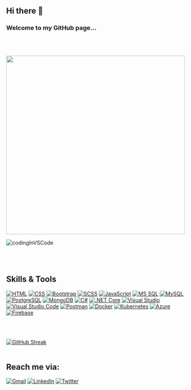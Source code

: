 ### <h2 align="left">Hi there 👋</h2> <h3>Welcome to my GitHub page...</h3>
<br><br>

<!--
**Emmanuel-Adom/Emmanuel-Adom** is a ✨ _special_ ✨ repository because its `README.md` (this file) appears on your GitHub profile.

Here are some ideas to get you started:

- 🔭 I’m currently working on ...
- 🌱 I’m currently learning ...
- 👯 I’m looking to collaborate on ...
- 🤔 I’m looking for help with ...
- 💬 Ask me about ...
- 📫 How to reach me: ...
- 😄 Pronouns: ...
- ⚡ Fun fact: ...
-->


<img align="center" width=480 src="https://github-readme-stats.vercel.app/api?username=Emmanuel-Adom&count_private=true&show_icons=true&theme=tokyonight"/>

![codingInVSCode](https://user-images.githubusercontent.com/79058040/235599246-28473d3e-74bf-423f-bcd3-3814c8607d36.gif)


<!--Top Langs](https://github-readme-stats.vercel.app/api/top-langs/?username=Emmanuel-Adom&layout=&langs_count=5)](https://github.com/Emmanuel-Adom)-->
<!--[![Top Langs](https://github-readme-stats.vercel.app/api/top-langs/?username=Emmanuel-Adom&langs_count=8)](https://github.com/anuraghazra/github-readme-stats)-->


<br><br>
### <h2 align="left">Skills & Tools</h2>
[![HTML](https://img.shields.io/badge/HTML5-E34F26?style=for-the-badge&logo=html5&logoColor=white)](https://developer.mozilla.org/en-US/docs/Web/Guide/HTML/HTML5)
[![CSS](https://img.shields.io/badge/CSS3-1572B6?style=for-the-badge&logo=css3&logoColor=white)](https://developer.mozilla.org/en-US/docs/Web/CSS)
[![Bootstrap](https://img.shields.io/badge/Bootstrap-7952B3?style=for-the-badge&logo=bootstrap&logoColor=white)](https://getbootstrap.com/)
[![SCSS](https://img.shields.io/badge/SCSS-%23CC6699?style=for-the-badge&logo=SASS)](https://sass-lang.com/)
[![JavaScript](https://img.shields.io/badge/JavaScript-F7DF1E?style=for-the-badge&logo=javascript&logoColor=black)](https://developer.mozilla.org/en-US/docs/Web/JavaScript)
[![MS SQL](https://img.shields.io/badge/MS%20SQL-CC2927?style=for-the-badge&logo=microsoft%20sql%20server&logoColor=white)](https://www.microsoft.com/en-us/sql-server)
[![MySQL](https://img.shields.io/badge/MySQL-4479A1?style=for-the-badge&logo=mysql&logoColor=white)](https://www.mysql.com/)
[![PostgreSQL](https://img.shields.io/badge/PostgreSQL-336791?style=for-the-badge&logo=postgresql&logoColor=white)](https://www.postgresql.org/)
[![MongoDB](https://img.shields.io/badge/MongoDB-4EA94B?style=for-the-badge&logo=mongodb&logoColor=white)](https://www.mongodb.com/)
[![C#](https://img.shields.io/badge/C%23-239120?style=for-the-badge&logo=c%20sharp&logoColor=white)](https://docs.microsoft.com/en-us/dotnet/csharp/)
[![.NET Core](https://img.shields.io/badge/.NET%20Core-5C2D91?style=for-the-badge&logo=.net&logoColor=white)](https://dotnet.microsoft.com/)
[![Visual Studio](https://img.shields.io/badge/Visual%20Studio-5C2D91.svg?style=for-the-badge&logo=visual-studio&logoColor=white)](https://visualstudio.microsoft.com/)
[![Visual Studio Code](https://img.shields.io/badge/Visual%20Studio%20Code-007ACC.svg?style=for-the-badge&logo=visual-studio-code&logoColor=white)](https://code.visualstudio.com/)
[![Postman](https://img.shields.io/badge/-Postman-FF6C37?style=for-the-badge&logo=postman&logoColor=white)](https://www.postman.com/)
[![Docker](https://img.shields.io/badge/Docker-2496ED?style=for-the-badge&logo=docker&logoColor=white)](https://www.docker.com/)
[![Kubernetes](https://img.shields.io/badge/Kubernetes-326CE5?style=for-the-badge&logo=kubernetes&logoColor=white)](https://kubernetes.io/)
[![Azure](https://img.shields.io/badge/-Azure-0089D6?style=for-the-badge&logo=Microsoft-Azure&logoColor=white)](https://azure.microsoft.com/)
[![Firebase](https://img.shields.io/badge/-Firebase-ffca28?style=for-the-badge&logo=firebase&logoColor=white)](https://firebase.google.com/)

<br><br>

[![GitHub Streak](https://github-readme-streak-stats.herokuapp.com/?user=Emmanuel-Adom&theme=dark)](https://git.io/streak-stats)
<br><br>

## Reach me via: 
[![Gmail](https://img.shields.io/badge/Email-Gmail-red?style=for-the-badge&logo=gmail&logoColor=white)](mailto:kemadom@gmail.com)
[![LinkedIn](https://img.shields.io/badge/LinkedIn-Connect-blue?style=for-the-badge&logo=linkedin&logoColor=white)](https://www.linkedin.com/in/emmanuel-adom)
[![Twitter](https://img.shields.io/badge/Twitter-Follow-blue?style=for-the-badge&logo=twitter&logoColor=white)](https://twitter.com/emkadom)
<!--
[![Gmail](https://img.shields.io/badge/Email-Gmail-red?style=flat-square&logo=gmail&logoColor=white)](mailto:kemadom@gmail.com)
[![LinkedIn](https://img.shields.io/badge/LinkedIn-Connect-blue?style=flat-square&logo=linkedin&logoColor=white)](https://www.linkedin.com/in/emmanuel-adom)
[![Twitter](https://img.shields.io/badge/Twitter-Follow-blue?style=flat-square&logo=twitter&logoColor=white)](https://twitter.com/emkadom)
-->


<!--[![Ashutosh's github activity graph](https://github-readme-activity-graph.cyclic.app/graph?username=Emmanuel-Adom&theme=react)](https://github.com/ashutosh00710/github-readme-activity-graph)-->








